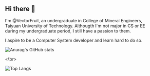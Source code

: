 ## Hi there 👋

<!--
**VectorFruit/VectorFruit** is a ✨ _special_ ✨ repository because its `README.md` (this file) appears on your GitHub profile.

Here are some ideas to get you started:

- 🌱 I’m currently learning at TYUT
-->

I'm @VectorFruit, an undergraduate in College of Mineral Engineers, Taiyuan University of Technology.
Althougth I'm not major in CS or EE during my undergraduate period, I still have a passion to them. 

I aspire to be a Computer System developer and learn hard to do so.

![Anurag's GitHub stats](https://github-readme-stats.vercel.app/api?username=VectorFruit)

<\br>

![Top Langs](https://github-readme-stats.vercel.app/api/top-langs/?username=VectorFruit)
